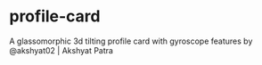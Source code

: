 # profile-card
A glassomorphic 3d tilting profile card with gyroscope features by @akshyat02 | Akshyat Patra 
